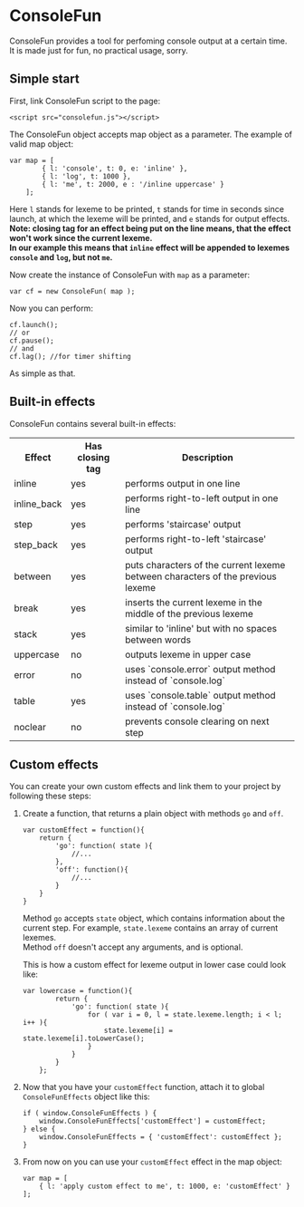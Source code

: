 ConsoleFun
==========

ConsoleFun provides a tool for perfoming console output at a certain time.  
It is made just for fun, no practical usage, sorry.

Simple start
------------

First, link ConsoleFun script to the page:

	<script src="consolefun.js"></script>

The ConsoleFun object accepts map object as a parameter. The example of valid map object:

	var map = [
			{ l: 'console', t: 0, e: 'inline' },
			{ l: 'log', t: 1000 },
			{ l: 'me', t: 2000, e : '/inline uppercase' }
		];

Here `l` stands for lexeme to be printed, `t` stands for time in seconds since launch, at which the lexeme will be printed, and `e` stands for output effects.  
**Note: closing tag for an effect being put on the line means, that the effect won't work since the current lexeme.  
In our example this means that `inline` effect will be appended to lexemes `console` and `log`, but not `me`.**

Now create the instance of ConsoleFun with `map` as a parameter:

	var cf = new ConsoleFun( map );

Now you can perform:

	cf.launch();
	// or
	cf.pause();
	// and
	cf.lag(); //for timer shifting

As simple as that.

Built-in effects
---------------

ConsoleFun contains several built-in effects:

<table>
  <tr>
    <th>Effect</th><th>Has closing tag</th><th>Description</th>
  </tr>
  <tr>
    <td>inline</td><td>yes</td><td>performs output in one line</td>
  </tr>
  <tr>
    <td>inline_back</td><td>yes</td><td>performs right-to-left output in one line</td>
  </tr>
  <tr>
    <td>step</td><td>yes</td><td>performs 'staircase' output</td>
  </tr>
  <tr>
    <td>step_back</td><td>yes</td><td>performs right-to-left 'staircase' output</td>
  </tr>
  <tr>
    <td>between</td><td>yes</td><td>puts characters of the current lexeme between characters of the previous lexeme</td>
  </tr>
  <tr>
    <td>break</td><td>yes</td><td>inserts the current lexeme in the middle of the previous lexeme</td>
  </tr>
  <tr>
    <td>stack</td><td>yes</td><td>similar to 'inline' but with no spaces between words</td>
  </tr>
  <tr>
    <td>uppercase</td><td>no</td><td>outputs lexeme in upper case</td>
  </tr>
  <tr>
    <td>error</td><td>no</td><td>uses `console.error` output method instead of `console.log`</td>
  </tr>
  <tr>
    <td>table</td><td>yes</td><td>uses `console.table` output method instead of `console.log`</td>
  </tr>
  <tr>
    <td>noclear</td><td>no</td><td>prevents console clearing on next step</td>
  </tr>
</table>

Custom effects
--------------

You can create your own custom effects and link them to your project by following these steps:

1. 	Create a function, that returns a plain object with methods `go` and `off`.

		var customEffect = function(){
			return {
				'go': function( state ){
					//...
				},
				'off': function(){
					//...
				}
			}
		}

	Method `go` accepts `state` object, which contains information about the current step. For example, `state.lexeme` contains an array of current lexemes.  
	Method `off` doesn't accept any arguments, and is optional.

	This is how a custom effect for lexeme output in lower case could look like:

		var lowercase = function(){
				return {
					'go': function( state ){
						for ( var i = 0, l = state.lexeme.length; i < l; i++ ){
							state.lexeme[i] = state.lexeme[i].toLowerCase();
						}
					}
				}
			};

2. 	Now that you have your `customEffect` function, attach it to global `ConsoleFunEffects` object like this:

		if ( window.ConsoleFunEffects ) {
			window.ConsoleFunEffects['customEffect'] = customEffect;
		} else {
			window.ConsoleFunEffects = { 'customEffect': customEffect };
		}

3. 	From now on you can use your `customEffect` effect in the map object:

		var map = [
			{ l: 'apply custom effect to me', t: 1000, e: 'customEffect' }
		];
